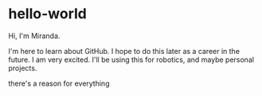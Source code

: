 # hello-world

Hi, I'm Miranda.

I'm here to learn about GitHub. I hope to do this later as a career in the future. I am very excited.
I'll be using this for robotics, and maybe personal projects.

there's a reason for everything
